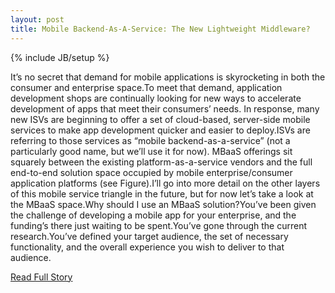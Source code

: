 ```yaml
---
layout: post
title: Mobile Backend-As-A-Service: The New Lightweight Middleware?
---
```

{% include JB/setup %}<p>It’s no secret that demand for mobile applications is skyrocketing in both the consumer and enterprise space.To meet that demand, application development shops are continually looking for new ways to accelerate development of apps that meet their consumers’ needs. In response, many new ISVs are beginning to offer a set of cloud-based, server-side mobile services to make app development quicker and easier to deploy.ISVs are referring to those services as “mobile backend-as-a-service” (not a particularly good name, but we’ll use it for now). MBaaS offerings sit squarely between the existing platform-as-a-service vendors and the full end-to-end solution space occupied by mobile enterprise/consumer application platforms (see Figure).I’ll go into more detail on the other layers of this mobile service triangle in the future, but for now let’s take a look at the MBaaS space.Why should I use an MBaaS solution?You’ve been given the challenge of developing a mobile app for your enterprise, and the funding’s there just waiting to be spent.You’ve gone through the current research.You’ve defined your target audience, the set of necessary functionality, and the overall experience you wish to deliver to that audience.</p>
<p><a href="http://blogs.forrester.com/michael_facemire/12-04-25-mobile_backend_as_a_service_the_new_lightweight_middleware">Read Full Story</a></p>
